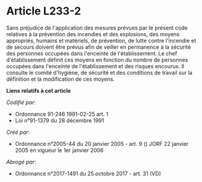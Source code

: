 # Article L233-2

Sans préjudice de l'application des mesures prévues par le présent code relatives à la prévention des incendies et des
explosions, des moyens appropriés, humains et matériels, de prévention, de lutte contre l'incendie et de secours doivent être
prévus afin de veiller en permanence à la sécurité des personnes occupées dans l'enceinte de l'établissement. Le chef
d'établissement définit ces moyens en fonction du nombre de personnes occupées dans l'enceinte de l'établissement et des
risques encourus. Il consulte le comité d'hygiène, de sécurité et des conditions de travail sur la définition et la
modification de ces moyens.

**Liens relatifs à cet article**

_Codifié par_:

  - Ordonnance 91-246 1991-02-25 art. 1
  - Loi n°91-1379 du 28 décembre 1991

_Créé par_:

  - Ordonnance n°2005-44 du 20 janvier 2005 - art. 9 () JORF 22 janvier 2005 en vigueur le 1er janvier 2006

_Abrogé par_:

  - Ordonnance n°2017-1491 du 25 octobre 2017 - art. 31 (VD)
